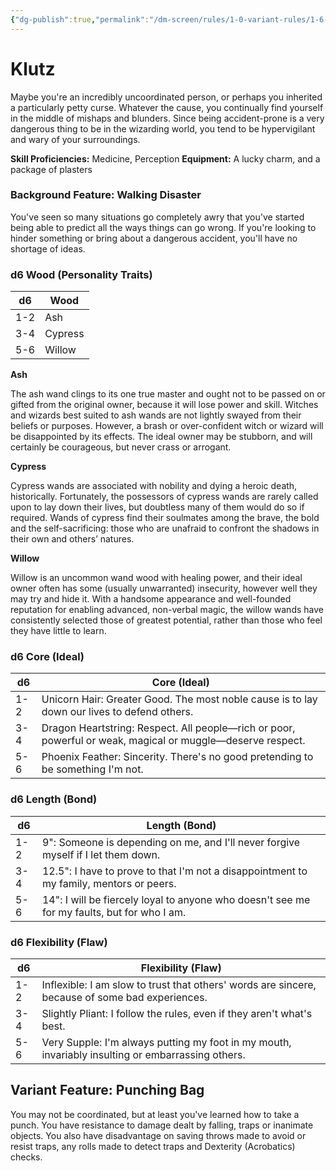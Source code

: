 ```yaml
---
{"dg-publish":true,"permalink":"/dm-screen/rules/1-0-variant-rules/1-6-1-5-background-klutz/"}
---
```


# Klutz

Maybe you're an incredibly uncoordinated person, or perhaps you inherited a particularly petty curse. Whatever the cause, you continually find yourself in the middle of mishaps and blunders. Since being accident-prone is a very dangerous thing to be in the wizarding world, you tend to be hypervigilant and wary of your surroundings.

**Skill Proficiencies:** Medicine, Perception
**Equipment:** A lucky charm, and a package of plasters

### Background Feature: Walking Disaster

You've seen so many situations go completely awry that you've started being able to predict all the ways things can go wrong. If you're looking to hinder something or bring about a dangerous accident, you'll have no shortage of ideas.

### **d6 Wood (Personality Traits)**

| d6  | Wood     |
| --- | -------- |
| 1-2 | Ash      |
| 3-4 | Cypress  |
| 5-6 | Willow   |

**Ash**

The ash wand clings to its one true master and ought not to be passed on or gifted from the original owner, because it will lose power and skill. Witches and wizards best suited to ash wands are not lightly swayed from their beliefs or purposes. However, a brash or over-confident witch or wizard will be disappointed by its effects. The ideal owner may be stubborn, and will certainly be courageous, but never crass or arrogant.

**Cypress**

Cypress wands are associated with nobility and dying a heroic death, historically. Fortunately, the possessors of cypress wands are rarely called upon to lay down their lives, but doubtless many of them would do so if required. Wands of cypress find their soulmates among the brave, the bold and the self-sacrificing: those who are unafraid to confront the shadows in their own and others’ natures.

**Willow**

Willow is an uncommon wand wood with healing power, and their ideal owner often has some (usually unwarranted) insecurity, however well they may try and hide it. With a handsome appearance and well-founded reputation for enabling advanced, non-verbal magic, the willow wands have consistently selected those of greatest potential, rather than those who feel they have little to learn.

### **d6 Core (Ideal)**

| d6  | Core (Ideal)                                                                |
| --- | --------------------------------------------------------------------------- |
| 1-2 | Unicorn Hair: Greater Good. The most noble cause is to lay down our lives to defend others. |
| 3-4 | Dragon Heartstring: Respect. All people—rich or poor, powerful or weak, magical or muggle—deserve respect. |
| 5-6 | Phoenix Feather: Sincerity. There's no good pretending to be something I'm not. |
### **d6 Length (Bond)**

| d6  | Length (Bond)                                                                                                    |
| --- | ---------------------------------------------------------------------------------------------------------------- |
| 1-2 | 9": Someone is depending on me, and I'll never forgive myself if I let them down.                               |
| 3-4 | 12.5": I have to prove to that I'm not a disappointment to my family, mentors or peers.                                            |
| 5-6 | 14": I will be fiercely loyal to anyone who doesn't see me for my faults, but for who I am.                                        |
### **d6 Flexibility (Flaw)**

| d6  | Flexibility (Flaw)                                                                  |
| --- | ----------------------------------------------------------------------------------- |
| 1-2 | Inflexible: I am slow to trust that others' words are sincere, because of some bad experiences. |
| 3-4 | Slightly Pliant: I follow the rules, even if they aren't what's best.                       |
| 5-6 | Very Supple: I'm always putting my foot in my mouth, invariably insulting or embarrassing others. |
## Variant Feature: Punching Bag

You may not be coordinated, but at least you've learned how to take a punch. You have resistance to damage dealt by falling, traps or inanimate objects. You also have disadvantage on saving throws made to avoid or resist traps, any rolls made to detect traps and Dexterity (Acrobatics) checks.